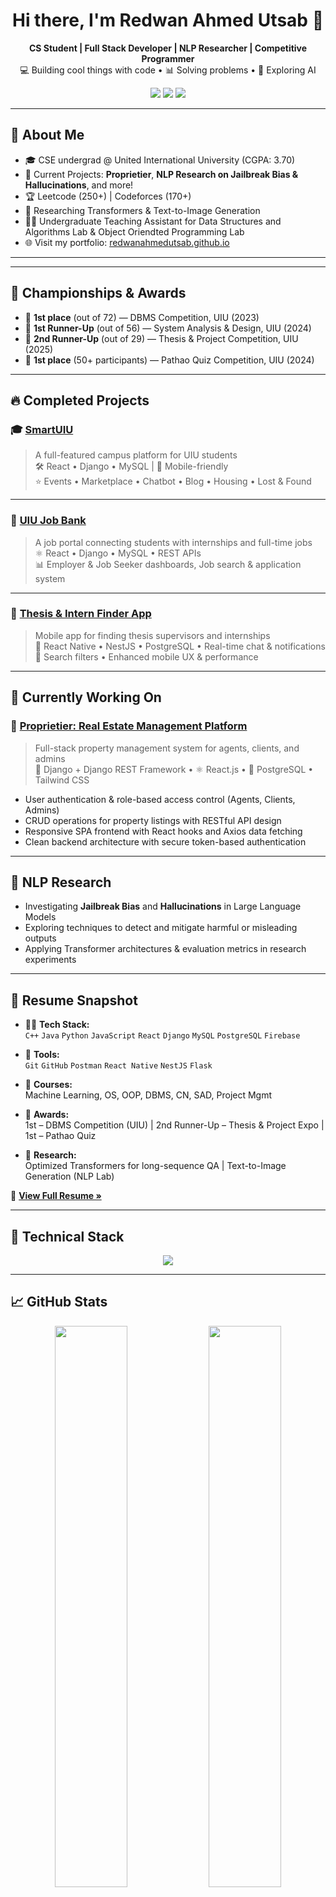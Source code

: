 <h1 align="center">Hi there, I'm Redwan Ahmed Utsab 👋</h1>

<p align="center">
  <b>CS Student | Full Stack Developer | NLP Researcher | Competitive Programmer</b><br>
  💻 Building cool things with code • 📊 Solving problems • 🧠 Exploring AI
</p>

<p align="center">
  <a href="https://redwanahmedutsab.github.io" target="_blank"><img src="https://img.shields.io/badge/Portfolio-%23FF5722?style=for-the-badge&logo=Firefox&logoColor=white"/></a>
  <a href="https://www.linkedin.com/in/redwanahmedutsab" target="_blank"><img src="https://img.shields.io/badge/LinkedIn-%230077B5?style=for-the-badge&logo=linkedin&logoColor=white"/></a>
  <a href="mailto:redwanutsab@gmail.com"><img src="https://img.shields.io/badge/Email-D14836?style=for-the-badge&logo=gmail&logoColor=white"/></a>
</p>

---

## 🚀 About Me

- 🎓 CSE undergrad @ United International University (CGPA: 3.70)  
- 🔭 Current Projects: **Proprietier**, **NLP Research on Jailbreak Bias & Hallucinations**, and more!  
- 🏆 Leetcode (250+) | Codeforces (170+)
- 🧪 Researching Transformers & Text-to-Image Generation
- 🧑‍🏫 Undergraduate Teaching Assistant for Data Structures and Algorithms Lab & Object Oriendted Programming Lab  
- 🌐 Visit my portfolio: [redwanahmedutsab.github.io](https://redwanahmedutsab.github.io)

---
---

## 🏅 Championships & Awards

- 🥇 **1st place** (out of 72) — DBMS Competition, UIU (2023)  
- 🥈 **1st Runner-Up** (out of 56) — System Analysis & Design, UIU (2024)  
- 🥉 **2nd Runner-Up** (out of 29) — Thesis & Project Competition, UIU (2025)  
- 🥇 **1st place** (50+ participants) — Pathao Quiz Competition, UIU (2024)

---

## 🔥 Completed Projects

### 🎓 [SmartUIU](https://github.com/redwanahmedutsab/smartuiu)  
> A full-featured campus platform for UIU students  
🛠 React • Django • MySQL | 📱 Mobile-friendly  
⭐ Events • Marketplace • Chatbot • Blog • Housing • Lost & Found

---

### 💼 [UIU Job Bank](https://github.com/redwanahmedutsab/uiu-job-bank)  
> A job portal connecting students with internships and full-time jobs  
⚛️ React • Django • MySQL • REST APIs  
📊 Employer & Job Seeker dashboards, Job search & application system

---

### 📱 [Thesis & Intern Finder App](https://github.com/redwanahmedutsab/thesis-intern-finder)  
> Mobile app for finding thesis supervisors and internships  
📱 React Native • NestJS • PostgreSQL • Real-time chat & notifications  
🔎 Search filters • Enhanced mobile UX & performance

---

## 🏡 Currently Working On

### 🏡 [Proprietier: Real Estate Management Platform](https://github.com/redwanahmedutsab/proprietier)  
> Full-stack property management system for agents, clients, and admins  
🐍 Django + Django REST Framework • ⚛️ React.js • 🐘 PostgreSQL • Tailwind CSS

- User authentication & role-based access control (Agents, Clients, Admins)  
- CRUD operations for property listings with RESTful API design  
- Responsive SPA frontend with React hooks and Axios data fetching  
- Clean backend architecture with secure token-based authentication  

---

## 🧠 NLP Research

- Investigating **Jailbreak Bias** and **Hallucinations** in Large Language Models  
- Exploring techniques to detect and mitigate harmful or misleading outputs  
- Applying Transformer architectures & evaluation metrics in research experiments  

---

## 💼 Resume Snapshot

- 👨‍💻 **Tech Stack:**  
  `C++` `Java` `Python` `JavaScript` `React` `Django` `MySQL` `PostgreSQL` `Firebase`

- 🔗 **Tools:**  
  `Git` `GitHub` `Postman` `React Native` `NestJS` `Flask`

- 🧠 **Courses:**  
  Machine Learning, OS, OOP, DBMS, CN, SAD, Project Mgmt

- 🏅 **Awards:**  
  1st – DBMS Competition (UIU) | 2nd Runner-Up – Thesis & Project Expo | 1st – Pathao Quiz

- 🔬 **Research:**  
  Optimized Transformers for long-sequence QA | Text-to-Image Generation (NLP Lab)

📄 **[View Full Resume »](https://redwanahmedutsab.github.io)**

---

## 🧠 Technical Stack

<p align="center">
  <img src="https://skillicons.dev/icons?i=cpp,java,python,js,react,django,mysql,postgres,firebase,git" />
</p>

---

## 📈 GitHub Stats

<p align="center">
  <img src="https://github-readme-stats.vercel.app/api?username=redwanahmedutsab&show_icons=true&theme=radical" width="48%"/>
  <img src="https://github-readme-stats.vercel.app/api/top-langs/?username=redwanahmedutsab&layout=compact&theme=radical" width="48%"/>
</p>

---

## 🌐 Online Profiles

- 🔗 [Portfolio Website](https://redwanahmedutsab.github.io)  
- 👨‍💼 [LinkedIn](https://linkedin.com/in/redwanahmedutsab)  
- 💡 [LeetCode](https://leetcode.com/redwanahmedutsab)  
- 🎯 [Codeforces](https://codeforces.com/profile/redwanahmedutsab)  
- 🐙 [GitHub](https://github.com/redwanahmedutsab)  

---

## 🙌 Let's Connect

Got an opportunity, idea, or want to collaborate?

📬 **redwanutsab@gmail.com**  
📱 +8801789160352  

---

⭐ *Thanks for visiting my GitHub! Let’s keep learning and building together.* 💻🔥
